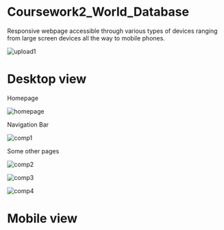 # Coursework2_World_Database


Responsive webpage accessible through various types of
devices ranging from large screen devices all the way to mobile phones.


![upload1](https://user-images.githubusercontent.com/63183176/81162410-b8ca1b80-8fbf-11ea-908b-e7b2f7cdff1d.png)

# Desktop view
Homepage

![homepage](https://user-images.githubusercontent.com/63183176/81165204-32640880-8fc4-11ea-9cd2-92be7021fdef.png)

Navigation Bar

![comp1](https://user-images.githubusercontent.com/63183176/81163513-7bff2400-8fc1-11ea-9967-388919b36557.png)

Some other pages

![comp2](https://user-images.githubusercontent.com/63183176/81163962-1eb7a280-8fc2-11ea-9683-52fddecba109.png)

![comp3](https://user-images.githubusercontent.com/63183176/81164143-72c28700-8fc2-11ea-8b9e-04bd9a65e6c1.png)

![comp4](https://user-images.githubusercontent.com/63183176/81164301-b6b58c00-8fc2-11ea-8b87-2615b397f1a5.png)


# Mobile view
